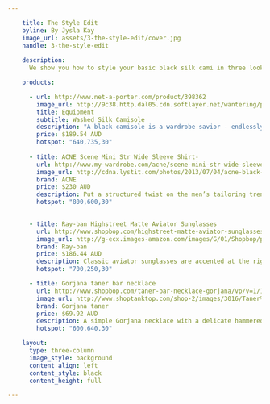 ```yaml
---

    title: The Style Edit
    byline: By Jysla Kay
    image_url: assets/3-the-style-edit/cover.jpg
    handle: 3-the-style-edit
  
    description: 
      We show you how to style your basic black silk cami in three looks with blogger Jysla Kay - for day, for night and for a piece simply layered underneath it all. Whether worn alone or layered, a beautiful silk camisole is destined for any woman’s wardrobe. For the women who like to keep their prints to a minimal, get inspired by our take of a fresh twist on a classic look!

    products:

      - url: http://www.net-a-porter.com/product/398362 
        image_url: http://9c38.http.dal05.cdn.softlayer.net/wantering/products/images/1/0/6/10631b8e-03b9-11e3-8673-062e13789e081.jpg 
        title: Equipment 
        subtitle: Washed Silk Camisole 
        description: "A black camisole is a wardrobe savior - endlessly versatile, it works day or night. We love Equipment's lightweight washed-silk version. With adjustable shoulder straps for the perfect fit, team this runway piece with skinny jeans or style it under sheer layers."
        price: $189.54 AUD
        hotspot: "640,735,30"
        
      - title: ACNE Scene Mini Str Wide Sleeve Shirt- 
        url: http://www.my-wardrobe.com/acne/scene-mini-str-wide-sleeve-shirt-631036 
        image_url: http://cdna.lystit.com/photos/2013/07/04/acne-black-scene-mini-str-wide-sleeve-shirt-product-4-11427333-674883858_large_flex.jpeg  
        brand: ACNE
        price: $230 AUD 
        description: Put a structured twist on the men’s tailoring trend with this shirt from Acne, which takes tuxedo styling and lends it an over-sized modern feel. Ideal with ultra-slim black trousers in wool or leather, this is a fashion-forward way to update your classic white shirt for work. 
        hotspot: "800,600,30"
        

      - title: Ray-ban Highstreet Matte Aviator Sunglasses
        url: http://www.shopbop.com/highstreet-matte-aviator-sunglasses-ray/vp/v=1/1593573019.htm?folderID=2534374302094311&fm=other-shopbysize&colorId=58684
        image_url: http://g-ecx.images-amazon.com/images/G/01/Shopbop/p/pcs/products/raybn/raybn4014958684/raybn4014958684_p3_1-0_254x500.jpg
        brand: Ray-ban
        price: $186.44 AUD
        description: Classic aviator sunglasses are accented at the right lens with Ray-Ban's signature logo lettering. Made in Italy.             
        hotspot: "700,250,30"

      - title: Gorjana taner bar necklace
        url: http://www.shopbop.com/taner-bar-necklace-gorjana/vp/v=1/1559721636.htm?folderID=2534374302033527&colorId=29109&extid=affprg-4441350
        image_url: http://www.shoptanktop.com/shop-2/images/3016/Taner%2BBar%2BNecklace%2BGold%2B2.jpg/ 
        brand: Gorjana taner
        price: $69.92 AUD 
        description: A simple Gorjana necklace with a delicate hammered bar. Ring clasp. 14k gold. Made in the USA. 
        hotspot: "600,640,30"

    layout:
      type: three-column
      image_style: background
      content_align: left
      content_style: black
      content_height: full

---
```

